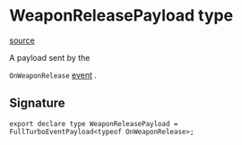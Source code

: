 # WeaponReleasePayload type

[source](https://developers.meta.com/horizon-worlds/reference/2.0.0/analytics_weaponreleasepayload)

A payload sent by the 

`OnWeaponRelease` [event](/horizon-worlds/reference/2.0.0/analytics_turboevents) .

## Signature

```
export declare type WeaponReleasePayload = FullTurboEventPayload<typeof OnWeaponRelease>;
```